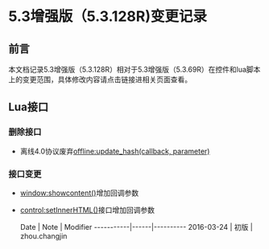 # 5.3增强版（5.3.128R)变更记录

<!-- toc -->

## 前言

本文档记录5.3增强版（5.3.128R）相对于5.3增强版（5.3.69R）在控件和lua脚本上的变更范围，具体修改内容请点击链接进相关页面查看。

## Lua接口

### 删除接口

- 离线4.0协议废弃[offline:update_hash(callback, parameter)](./lua/Offline.md#offlineupdatehashcallback-parameter)

### 接口变更

- [window:showcontent()](./lua/Window.md#windowshowcontentcontentpath-tag-optionparams)增加回调参数
- [control:setInnerHTML()](./lua/Metatable.html#setinnerhtml)接口增加回调参数

  Date     | Note | Modifier
-----------|------|----------
2016-03-24 | 初版 | zhou.changjin